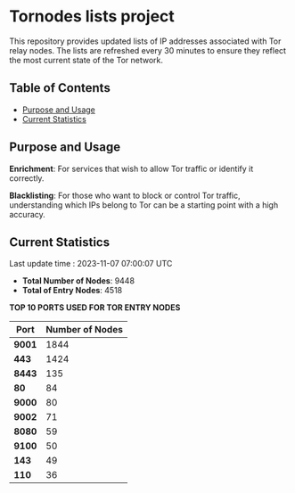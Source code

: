 # Tornodes lists project

This repository provides updated lists of IP addresses associated with Tor relay nodes. The lists are refreshed every 30 minutes to ensure they reflect the most current state of the Tor network.

## Table of Contents

- [Purpose and Usage](#purpose-and-usage)
- [Current Statistics](#current-statistics)


## Purpose and Usage

**Enrichment**: For services that wish to allow Tor traffic or identify it correctly.

**Blacklisting**: For those who want to block or control Tor traffic, understanding which IPs belong to Tor can be a starting point with a high accuracy.

## Current Statistics

Last update time : 2023-11-07 07:00:07 UTC

- **Total Number of Nodes**: 9448
- **Total of Entry Nodes**: 4518

**TOP 10 PORTS USED FOR TOR ENTRY NODES**

| **Port** | **Number of Nodes** |
|------|-----------------|
| **9001**   | 1844  |
| **443**   | 1424  |
| **8443**   | 135  |
| **80**   | 84  |
| **9000**   | 80  |
| **9002**   | 71  |
| **8080**   | 59  |
| **9100**   | 50  |
| **143**   | 49  |
| **110**   | 36  |


